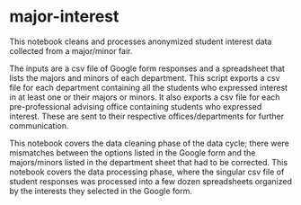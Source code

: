 # major-interest
This notebook cleans and processes anonymized student interest data collected from a major/minor fair. 

The inputs are a csv file of Google form responses and a spreadsheet that lists the majors and minors of each department. This script exports a csv file for each department containing all the students who expressed interest in at least one or their majors or minors. It also exports a csv file for each pre-professional advising office containing students who expressed interest. These are sent to their respective offices/departments for further communication.

This notebook covers the data cleaning phase of the data cycle; there were mismatches between the options listed in the Google form and the majors/minors listed in the department sheet that had to be corrected. This notebook covers the data processing phase, where the singular csv file of student responses was processed into a few dozen spreadsheets organized by the interests they selected in the Google form.
